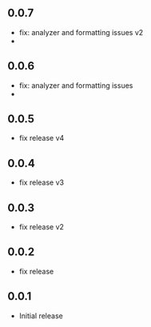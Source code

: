 ## 0.0.7
- fix: analyzer and formatting issues v2
- 
## 0.0.6
- fix: analyzer and formatting issues
- 
## 0.0.5
- fix release v4

## 0.0.4
- fix release v3

## 0.0.3
- fix release v2

## 0.0.2
- fix release

## 0.0.1
- Initial release